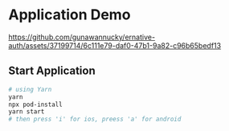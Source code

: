 # Application Demo



https://github.com/gunawannucky/ernative-auth/assets/37199714/6c111e79-daf0-47b1-9a82-c96b65bedf13



## Start Application

```bash
# using Yarn
yarn
npx pod-install
yarn start
# then press 'i' for ios, preess 'a' for android
